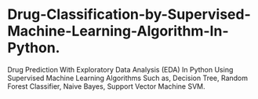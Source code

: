 # Drug-Classification-by-Supervised-Machine-Learning-Algorithm-In-Python.

Drug Prediction With Exploratory Data Analysis (EDA) In Python Using Supervised Machine Learning Algorithms Such as, Decision Tree, Random Forest Classifier, Naive Bayes, Support Vector Machine SVM.
